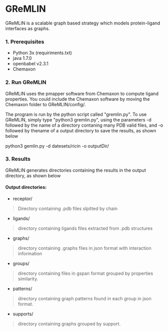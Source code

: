 # GReMLIN

GReMLIN is a scalable graph based strategy which models protein-ligand interfaces as graphs.

### 1. Prerequisites
  * Python 3x (requiriments.txt)
  * java 1.7.0
  * openbabel v2.3.1
  * Chemaxon
  
### 2. Run GReMLIN
 
 GReMLIN uses the pmapper software from Chemaxon to compute ligand properties. 
 You could include the Chemaxon software by moving the Chemaxon folder to GReMLIN/config/. 
 
 The program is run by the python script called "gremlin.py". To use GReMLIN, simply
type "python3 gremlin.py", using the parameters -d followed by the name of a directory 
contaning many PDB valid files, and -o followed by thename of a output directory to save 
the results, as shown below

  python3 gemlin.py -d datesets/ricin -o outputDir/

 
### 3. Results

GReMLIN generates directories containing the results in the output directory, as shown below

#### Output directories:
* receptor/
> Directory containing .pdb files slpitted by chain 
* ligands/
> directory containing ligands files extracted from .pdb structures
* graphs/
> directory containing .graphs files in json format with interaction information
* groups/
> directory containing files in gspan format grouped by properties similarity.
* patterns/
> directory containing graph patterns found in each group in json format.
* supports/
> directory containing graphs grouped by support.
